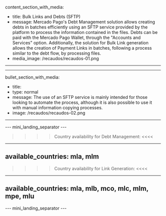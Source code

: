 content_section_with_media: 
 - title: Bulk Links and Debts (SFTP)
 - message: Mercado Pago's Debt Management solution allows creating debts in batches efficiently using an SFTP service provided by the platform to process the information contained in the files. Debts can be paid with the Mercado Pago Wallet, through the "Accounts and Services" option. Additionally, the solution for Bulk Link generation allows the creation of Payment Links in batches, following a process similar to the debt flow, by processing files.
 - media_image: /recaudos/recaudos-01.png
---

---
bullet_section_with_media: 
 - title: 
 - type: normal
 - message: The use of an SFTP service is mainly intended for those looking to automate the process, although it is also possible to use it with manual information copying processes.
 - image: /recaudos/recaudos-02.png
---

--- mini_landing_separator ---

>>>> Country availability for Debt Management: <<<<
---
available_countries: mla, mlm
---

>>>> Country availability for Link Generation: <<<<
---
available_countries: mla, mlb, mco, mlc, mlm, mpe, mlu
---
--- mini_landing_separator ---
